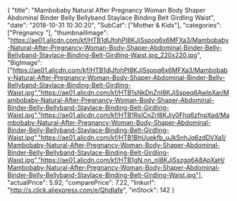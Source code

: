 {
	"title": "Mambobaby Natural After Pregnancy Woman Body Shaper Abdominal Binder Belly Bellyband Staylace Binding Belt Girdling Waist",
	"date": "2018-10-31 10:30:20",
	"SubCat": ["Mother & Kids"],
	"categories": ["Pregnancy "],
	"thumbnailImage": "https://ae01.alicdn.com/kf/HTB1dlJfohPI8KJjSspoq6x6MFXa3/Mambobaby-Natural-After-Pregnancy-Woman-Body-Shaper-Abdominal-Binder-Belly-Bellyband-Staylace-Binding-Belt-Girdling-Waist.jpg_220x220.jpg",
	"BigImage": ["https://ae01.alicdn.com/kf/HTB1dlJfohPI8KJjSspoq6x6MFXa3/Mambobaby-Natural-After-Pregnancy-Woman-Body-Shaper-Abdominal-Binder-Belly-Bellyband-Staylace-Binding-Belt-Girdling-Waist.jpg","https://ae01.alicdn.com/kf/HTB1sNkDnZnI8KJjSspeq6AwIpXar/Mambobaby-Natural-After-Pregnancy-Woman-Body-Shaper-Abdominal-Binder-Belly-Bellyband-Staylace-Binding-Belt-Girdling-Waist.jpg","https://ae01.alicdn.com/kf/HTB1RsICnZrI8KJjy0Fhq6zfnpXad/Mambobaby-Natural-After-Pregnancy-Woman-Body-Shaper-Abdominal-Binder-Belly-Bellyband-Staylace-Binding-Belt-Girdling-Waist.jpg","https://ae01.alicdn.com/kf/HTB1BhUuekfb_uJkSnhJq6zdDVXa1/Mambobaby-Natural-After-Pregnancy-Woman-Body-Shaper-Abdominal-Binder-Belly-Bellyband-Staylace-Binding-Belt-Girdling-Waist.jpg","https://ae01.alicdn.com/kf/HTB1gN.nn_nI8KJjSszgq6A8ApXaH/Mambobaby-Natural-After-Pregnancy-Woman-Body-Shaper-Abdominal-Binder-Belly-Bellyband-Staylace-Binding-Belt-Girdling-Waist.jpg"],
	"actualPrice": 5.92,
	"comparePrice": 7.22,
	"linkurl": "http://s.click.aliexpress.com/e/QhdIafe",
	"inStock": 142
}
